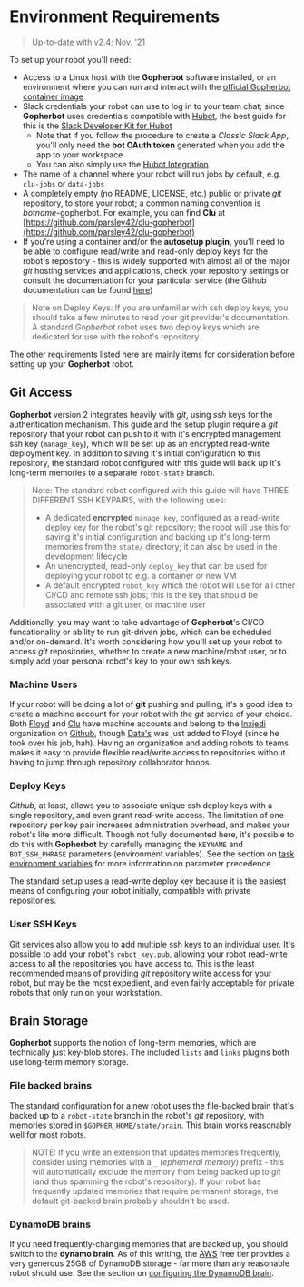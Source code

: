 # Environment Requirements

> Up-to-date with v2.4; Nov. '21

To set up your robot you'll need:
* Access to a Linux host with the **Gopherbot** software installed, or an environment where you can run and interact with the [official Gopherbot container image](https://quay.io/repository/lnxjedi/gopherbot-dev?tab=info)
* Slack credentials your robot can use to log in to your team chat; since **Gopherbot** uses credentials compatible with [Hubot](https://hubot.github.com/), the best guide for this is the [Slack Developer Kit for Hubot](https://slack.dev/hubot-slack/)
   * Note that if you follow the procedure to create a *Classic Slack App*, you'll only need the **bot OAuth token** generated when you add the app to your workspace
   * You can also simply use the [Hubot Integration](https://my.slack.com/apps/A0F7XDU93-hubot)
* The name of a channel where your robot will run jobs by default, e.g. `clu-jobs` or `data-jobs`
* A completely empty (no README, LICENSE, etc.) public or private *git* repository, to store your robot; a common naming convention is *botname*-gopherbot. For example, you can find **Clu** at [https://github.com/parsley42/clu-gopherbot](https://github.com/parsley42/clu-gopherbot)
* If you're using a container and/or the **autosetup plugin**, you'll need to be able to configure read/write and read-only deploy keys for the robot's repository - this is widely supported with almost all of the major *git* hosting services and applications, check your repository settings or consult the documentation for your particular service (the Github documentation can be found [here](https://docs.github.com/en/free-pro-team@latest/developers/overview/managing-deploy-keys#deploy-keys))

> Note on Deploy Keys: If you are unfamiliar with ssh deploy keys, you should take a few minutes to read your git provider's documentation. A standard *Gopherbot* robot uses two deploy keys which are dedicated for use with the robot's repository.

The other requirements listed here are mainly items for consideration before setting up your **Gopherbot** robot.

## Git Access
**Gopherbot** version 2 integrates heavily with *git*, using *ssh* keys for the authentication mechanism. This guide and the setup plugin require a *git* repository that your robot can push to it with it's encrypted management ssh key (`manage_key`), which will be set up as an encrypted read-write deployment key. In addition to saving it's initial configuration to this repository, the standard robot configured with this guide will back up it's long-term memories to a separate `robot-state` branch.

> Note: The standard robot configured with this guide will have THREE DIFFERENT SSH KEYPAIRS, with the following uses:
> * A dedicated **encrypted** `manage_key`, configured as a read-write deploy key for the robot's git repository; the robot will use this for saving it's initial configuration and backing up it's long-term memories from the `state/` directory; it can also be used in the development lifecycle
> * An unencrypted, read-only `deploy_key` that can be used for deploying your robot to e.g. a container or new VM
> * A default encrypted `robot_key` which the robot will use for all other CI/CD and remote ssh jobs; this is the key that should be associated with a git user, or machine user

Additionally, you may want to take advantage of **Gopherbot**'s CI/CD funcationality or ability to run git-driven jobs, which can be scheduled and/or on-demand. It's worth considering how you'll set up your robot to access *git* repositories, whether to create a new machine/robot user, or to simply add your personal robot's key to your own ssh keys.

### Machine Users
If your robot will be doing a lot of **git** pushing and pulling, it's a good idea to create a machine account for your robot with the *git* service of your choice. Both [Floyd](https://github.com/floyd42) and [Clu](https://github.com/clu49) have machine accounts and belong to the [lnxjedi](https://github.com/lnxjedi) organization on [Github](https://github.com), though [Data's](https://github.com/parsley42/data-gopherbot) was just added to Floyd (since he took over his job, hah). Having an organization and adding robots to teams makes it easy to provide flexible read/write access to repositories without having to jump through repository collaborator hoops.

### Deploy Keys
*Github*, at least, allows you to associate unique ssh deploy keys with a single repository, and even grant read-write access. The limitation of one repository per key pair increases administration overhead, and makes your robot's life more difficult. Though not fully documented here, it's possible to do this with **Gopherbot** by carefully managing the `KEYNAME` and `BOT_SSH_PHRASE` parameters (environment variables). See the section on [task environment variables](../pipelines/TaskEnvironment.md) for more information on parameter precedence.

The standard setup uses a read-write deploy key because it is the easiest means of configuring your robot initially, compatible with private repositories.

### User SSH Keys
Git services also allow you to add multiple ssh keys to an individual user. It's possible to add your robot's `robot_key.pub`, allowing your robot read-write access to all the repositories you have access to. This is the least recommended means of providing *git* repository write access for your robot, but may be the most expedient, and even fairly acceptable for private robots that only run on your workstation.

## Brain Storage
**Gopherbot** supports the notion of long-term memories, which are technically just key-blob stores. The included `lists` and `links` plugins both use long-term memory storage.

### File backed brains
The standard configuration for a new robot uses the file-backed brain that's backed up to a `robot-state` branch in the robot's *git* repository, with memories stored in `$GOPHER_HOME/state/brain`. This brain works reasonably well for most robots.
> NOTE: If you write an extension that updates memories frequently, consider using memories with a `_` (*ephemeral memory*) prefix - this will automatically exclude the memory from being backed up to *git* (and thus spamming the robot's repository). If your robot has frequently updated memories that require permanent storage, the default git-backed brain probably shouldn't be used.

### DynamoDB brains
If you need frequently-changing memories that are backed up, you should switch to the **dynamo brain**. As of this writing, the [AWS](https://aws.amazon.com/) free tier provides a very generous 25GB of DynamoDB storage - far more than any reasonable robot should use. See the section on [configuring the DynamoDB brain](TODO).
